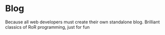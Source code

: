 # Blog

Because all web developers must create their own standalone blog. Brilliant classics of RoR programming, just for fun
